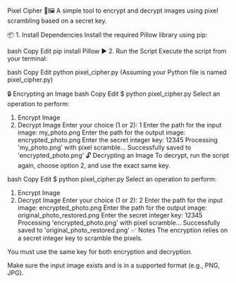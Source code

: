 Pixel Cipher 🔐🖼️
A simple tool to encrypt and decrypt images using pixel scrambling based on a secret key.

📦 1. Install Dependencies
Install the required Pillow library using pip:

bash
Copy
Edit
pip install Pillow
▶️ 2. Run the Script
Execute the script from your terminal:

bash
Copy
Edit
python pixel_cipher.py
(Assuming your Python file is named pixel_cipher.py)

🔒 Encrypting an Image
bash
Copy
Edit
$ python pixel_cipher.py
Select an operation to perform:
1. Encrypt Image
2. Decrypt Image
Enter your choice (1 or 2): 1
Enter the path for the input image: my_photo.png
Enter the path for the output image: encrypted_photo.png
Enter the secret integer key: 12345
Processing 'my_photo.png' with pixel scramble...
Successfully saved to 'encrypted_photo.png'
🔓 Decrypting an Image
To decrypt, run the script again, choose option 2, and use the exact same key.

bash
Copy
Edit
$ python pixel_cipher.py
Select an operation to perform:
1. Encrypt Image
2. Decrypt Image
Enter your choice (1 or 2): 2
Enter the path for the input image: encrypted_photo.png
Enter the path for the output image: original_photo_restored.png
Enter the secret integer key: 12345
Processing 'encrypted_photo.png' with pixel scramble...
Successfully saved to 'original_photo_restored.png'
✅ Notes
The encryption relies on a secret integer key to scramble the pixels.

You must use the same key for both encryption and decryption.

Make sure the input image exists and is in a supported format (e.g., PNG, JPG).
